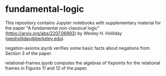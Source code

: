 # fundamental-logic

This repository contains Jupyter notebooks with supplementary material for the paper "A fundamental non-classical logic" (https://arxiv.org/abs/2207.06993) by Wesley H. Holliday (wesholliday@berkeley.edu).

negation-axioms.ipynb verifies some basic facts about negations from Section 3 of the paper.

relational-frames.ipynb computes the algebras of fixpoints for the relational frames in Figures 11 and 12 of the paper.

